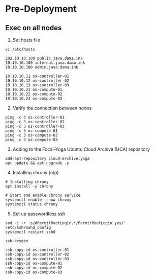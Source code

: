 # Pre-Deployment

## Exec on all nodes

1. Set hosts file

```
vi /etc/hosts

202.10.10.100 public.java.dama.ink
10.10.10.100 internal.java.dama.ink
10.10.10.100 admin.java.dama.ink

10.10.10.11 os-controller-01
10.10.10.12 os-controller-02
10.10.10.13 os-controller-03
10.10.10.21 os-compute-01
10.10.10.22 os-compute-02
10.10.10.23 os-compute-03
```

2. Verify the connection between nodes

```
ping -c 3 os-controller-01
ping -c 3 os-controller-02
ping -c 3 os-controller-03
ping -c 3 os-compute-01
ping -c 3 os-compute-02
ping -c 3 os-compute-03
```

3. Adding to the Focal-Yoga Ubuntu Cloud Archive (UCA) repository

```
add-apt-repository cloud-archive:yoga
apt update && apt upgrade -y 
```

4. Installing chrony (ntp)

```
# Installing chrony
apt install -y chrony

# Start and enable chrony service 
systemctl enable --now chrony
systemctl status chrony
```

5. Set up passwordless ssh

```
sed -i -r 's/#PermitRootLogin.*/PermitRootLogin yes/' /etc/ssh/sshd_config
systemctl restart sshd

ssh-keygen

ssh-copy-id os-controller-01
ssh-copy-id os-controller-02
ssh-copy-id os-controller-03
ssh-copy-id os-compute-01
ssh-copy-id os-compute-02
ssh-copy-id os-compute-03
```
